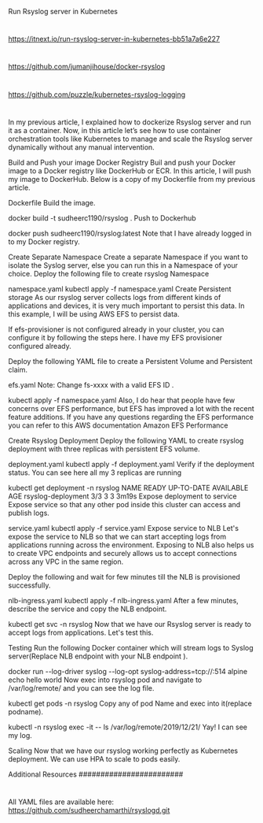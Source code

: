 Run Rsyslog server in Kubernetes

#
##
##
https://itnext.io/run-rsyslog-server-in-kubernetes-bb51a7a6e227
#
https://github.com/jumanjihouse/docker-rsyslog
#
https://github.com/puzzle/kubernetes-rsyslog-logging
##
##
#

In my previous article, I explained how to dockerize Rsyslog server and run it as a container. Now, in this article let’s see how to use container orchestration tools like Kubernetes to manage and scale the Rsyslog server dynamically without any manual intervention.

Build and Push your image Docker Registry
Buil and push your Docker image to a Docker registry like DockerHub or ECR. In this article, I will push my image to DockerHub. Below is a copy of my Dockerfile from my previous article.


Dockerfile
Build the image.

docker build -t sudheerc1190/rsyslog .
Push to Dockerhub

docker push sudheerc1190/rsyslog:latest
Note that I have already logged in to my Docker registry.

Create Separate Namespace
Create a separate Namespace if you want to isolate the Syslog server, else you can run this in a Namespace of your choice. Deploy the following file to create rsyslog Namespace


namespace.yaml
kubectl apply -f namespace.yaml
Create Persistent storage
As our rsyslog server collects logs from different kinds of applications and devices, it is very much important to persist this data. In this example, I will be using AWS EFS to persist data.

If efs-provisioner is not configured already in your cluster, you can configure it by following the steps here. I have my EFS provisioner configured already.

Deploy the following YAML file to create a Persistent Volume and Persistent claim.


efs.yaml
Note: Change fs-xxxx with a valid EFS ID .

kubectl apply -f namespace.yaml
Also, I do hear that people have few concerns over EFS performance, but EFS has improved a lot with the recent feature additions. If you have any questions regarding the EFS performance you can refer to this AWS documentation Amazon EFS Performance

Create Rsyslog Deployment
Deploy the following YAML to create rsyslog deployment with three replicas with persistent EFS volume.


deployment.yaml
kubectl apply -f deployment.yaml
Verify if the deployment status. You can see here all my 3 replicas are running

kubectl get deployment -n rsyslog
NAME                 READY   UP-TO-DATE   AVAILABLE   AGE
rsyslog-deployment   3/3     3            3           3m19s
Expose deployment to service
Expose service so that any other pod inside this cluster can access and publish logs.


service.yaml
kubectl apply -f service.yaml
Expose service to NLB
Let's expose the service to NLB so that we can start accepting logs from applications running across the environment. Exposing to NLB also helps us to create VPC endpoints and securely allows us to accept connections across any VPC in the same region.

Deploy the following and wait for few minutes till the NLB is provisioned successfully.


nlb-ingress.yaml
kubectl apply -f nlb-ingress.yaml
After a few minutes, describe the service and copy the NLB endpoint.

kubectl get svc -n rsyslog
Now that we have our Rsyslog server is ready to accept logs from applications. Let's test this.

Testing
Run the following Docker container which will stream logs to Syslog server(Replace NLB endpoint with your NLB endpoint ).

docker run --log-driver syslog --log-opt syslog-address=tcp://<NLBENDPOINT>:514 alpine echo hello world
Now exec into rsyslog pod and navigate to /var/log/remote/ and you can see the log file.

kubectl get pods -n rsyslog
Copy any of pod Name and exec into it(replace podname).

kubectl -n rsyslog exec -it <podname> -- ls /var/log/remote/2019/12/21/
Yay! I can see my log.

Scaling
Now that we have our rsyslog working perfectly as Kubernetes deployment. We can use HPA to scale to pods easily.

Additional Resources
########################
##
##
##
##
  
  #
  
  All YAML files are available here: https://github.com/sudheerchamarthi/rsyslogd.git

  #

